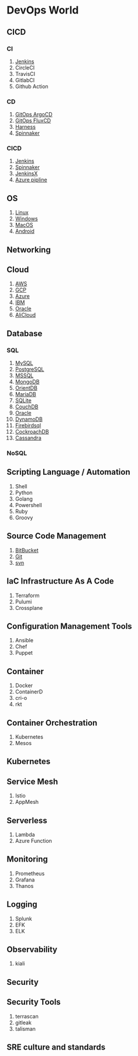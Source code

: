 # DevOps World

## CICD
  ### CI
  1. [Jenkins](https://www.jenkins.io/)
  2. CircleCI
  3. TravisCI
  4. GitlabCI
  5. Github Action

  ### CD
  1. [GitOps ArgoCD](https://argo-cd.readthedocs.io/en/stable/)
  2. [GitOps FluxCD](https://fluxcd.io/)
  3. [Harness](https://harness.io/)
  4. [Spinnaker](https://spinnaker.io/)

  ### CICD
  1. [Jenkins](https://www.jenkins.io/)
  2. [Spinnaker](https://spinnaker.io/)
  3. [JenkinsX](https://jenkins-x.io/)
  4. [Azure pipline](https://azure.microsoft.com/en-in/services/devops/pipelines/)

## OS
  1. [Linux](https://www.linux.org)
  2. [Windows](https://www.microsoft.com)
  3. [MacOS](https://www.apple.com)
  4. [Android](https://www.android.com)

## Networking

## Cloud
  1. [AWS](https://aws.amazon.com)
  2. [GCP](https://cloud.google.com/gcp)
  3. [Azure](https://portal.azure.com)
  4. [IBM](https://www.ibm.com)
  5. [Oracle](https://www.oracle.com )
  6. [AliCloud](https://in.alibabacloud.com)

## Database
  ### SQL
  1. [MySQL](https://www.mysql.com/)
  2. [PostgreSQL](https://www.postgresql.org/)
  3. [MSSQL](https://www.microsoft.com/en-in/sql-server)
  4. [MongoDB](https://www.mongodb.com/)
  5. [OrientDB](https://www.orientdb.org/)
  6. [MariaDB](https://mariadb.org/)
  7. [SQLite](https://www.sqlite.org/index.html)
  8. [CouchDB](https://couchdb.apache.org/)
  9. [Oracle](https://www.oracle.com/in/database/)
  10. [DynamoDB](https://aws.amazon.com/dynamodb/)
  11. [Firebirdsql](https://firebirdsql.org/)
  12. [CockroachDB](CockroachDB)
  13. [Cassandra](Cassandra)
  
  ### NoSQL
  
## Scripting Language / Automation
   1. Shell
   2. Python
   3. Golang
   4. Powershell
   5. Ruby
   6. Groovy

## Source Code Management 
  1. [BitBucket](#https://www.bitbucket.org)
  2. [Git](#https://github.com/)
  3. [svn](#https://subversion.apache.org)

## IaC Infrastructure As A Code
  1. Terraform
  2. Pulumi
  3. Crossplane

## Configuration Management Tools
  1. Ansible
  2. Chef
  3. Puppet

## Container
  1. Docker
  2. ContainerD
  3. cri-o
  4. rkt

## Container Orchestration 
  1. Kubernetes 
  2. Mesos
  
## Kubernetes 

## Service Mesh
  1. Istio
  2. AppMesh
 
## Serverless
  1. Lambda 
  2. Azure Function
 
## Monitoring
  1. Prometheus 
  2. Grafana
  3. Thanos

## Logging
  1. Splunk
  2. EFK
  3. ELK
  
## Observability
  1. kiali
 
## Security
## Security Tools
  1. terrascan
  2. gitleak
  3. talisman

## SRE culture and standards 
